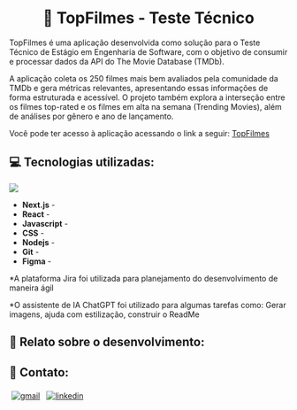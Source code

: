 <h1 align="center">🎥 TopFilmes - Teste Técnico</h1>
<p>TopFilmes é uma aplicação desenvolvida como solução para o Teste Técnico de Estágio em Engenharia de Software, com o objetivo de consumir e processar dados da API do The Movie Database (TMDb).</p>

<p>A aplicação coleta os 250 filmes mais bem avaliados pela comunidade da TMDb e gera métricas relevantes, apresentando essas informações de forma estruturada e acessível. O projeto também explora a interseção entre os filmes top-rated e os filmes em alta na semana (Trending Movies), além de análises por gênero e ano de lançamento.</p>

<p>Você pode ter acesso à aplicação acessando o link a seguir: <a href="https://teste-tecnico-topfilmes.vercel.app/">TopFilmes</a></p>

###

<h2 align="left">💻 Tecnologias utilizadas:</h2>
<p align="left">
    <img src="https://skillicons.dev/icons?i=nextjs,react,javascript,css,nodejs,git,figma" />
</p>

- **Next.js** - 
- **React** - 
- **Javascript** - 
- **CSS** - 
- **Nodejs** - 
- **Git** - 
- **Figma** - 

<p>*A plataforma Jira foi utilizada para planejamento do desenvolvimento de maneira ágil</p>
<p>*O assistente de IA ChatGPT foi utilizado para algumas tarefas como: Gerar imagens, ajuda com estilização, construir o ReadMe</p>

###

<h2 align="left>👨🏽‍💻 Tutorial para testar localmente:</h2>

###

<h2 align="left">📖 Relato sobre o desenvolvimento:</h2>

###

<h2 align="left">📩 Contato:</h2>
<a href="mailto:jvcangussubo@gmail.com"><img src="https://img.shields.io/badge/Gmail-D14836?style=for-the-badge&logo=gmail&logoColor=white" alt="gmail" style="vertical-align:top; margin:4px"></a>
<a href="https://www.linkedin.com/in/jvcangussu/" target="_blank"><img src="https://img.shields.io/badge/LinkedIn-0077B5?style=for-the-badge&logo=linkedin&logoColor=white" alt="linkedin" style="vertical-align:top; margin:4px"></a>
